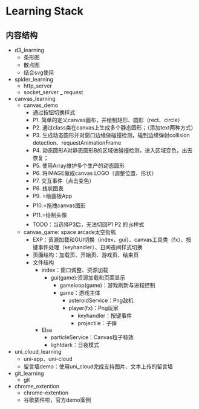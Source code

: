 # Learning Stack

## 内容结构
- d3_learning
    - 条形图
    - 散点图
    - 结合svg使用
- spider_learning
    - http_server
    - socket_server
    _ request
- canvas_learning
    - canvas_demo
      - 通过按钮切换样式
      - P1. 简单的定义canvas画布，并绘制矩形、圆形（rect、circle）
      - P2. 通过class类在canvas上生成多个静态圆形；（添加text两种方式）
      - P3. 生成动态圆形并对窗口边缘做碰撞检测，碰到边缘弹射collision detection、requestAnimationFrame
      - P4. 动态圆形A对静态圆形B的区域做碰撞检测，进入区域变色，出去恢复；
      - P5. 使用Array维护多个生产的动态圆形
      - P6. 将IMAGE做成canvas LOGO（调整位置、形状） 
      - P7. 交互事件（点击变色）
      - P8. 线状图表
      - P9. ⭐️绘画板App
      - P10.⭐️拖拽canvas图形
      - P11.⭐️绘制头像
      - TODO：当选择P3后，无法切回P1 P2 的 js样式
    - canvas_game: space arcade太空街机
      - EXP：资源加载和GUI切换（index、gui）、canvas工具类（fx）、按键事件处理（keyhandler）、日间夜间样式切换
      - 页面结构：加载页、开始页、游戏页、结束页
      - 文件结构
        - index：窗口调整、资源加载
          - gui(game):资源加载和页面显示
            - gameloop(game)：游戏刷新与进程控制
            - game：游戏主体
              - asteroidService：Png敌机
              - player(fx)：Png玩家
                - keyhandler：按键事件
                - projectile：子弹
        - Else 
          - particleService：Canvas粒子特效
          - lightdark：日夜模式
- uni_cloud_learning
    - uni-app、uni-cloud
    - 留言墙demo：使用uni_cloud完成支持图片、文本上传的留言墙
- git_learning
    - git
- chrome_extention
    - chrome-extention
    - 谷歌插件啦，官方demo案例


